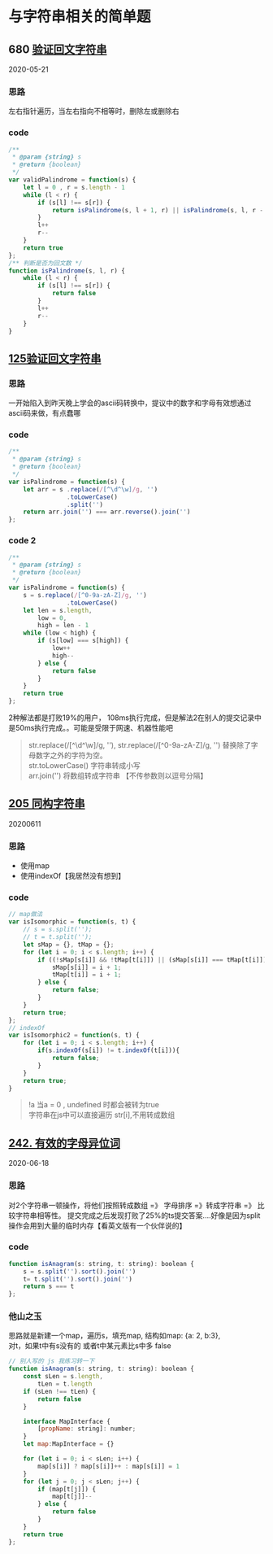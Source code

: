 # 与字符串相关的简单题
## 680 [验证回文字符串](https://leetcode-cn.com/problems/valid-palindrome-ii/)
2020-05-21
### 思路
左右指针遍历，当左右指向不相等时，删除左或删除右
### code
```js
/**
 * @param {string} s
 * @return {boolean}
 */
var validPalindrome = function(s) {
    let l = 0 , r = s.length - 1
    while (l < r) {
        if (s[l] !== s[r]) {
            return isPalindrome(s, l + 1, r) || isPalindrome(s, l, r - 1)
        }
        l++
        r--
    }
    return true
};
/** 判断是否为回文数 */
function isPalindrome(s, l, r) {
    while (l < r) {
        if (s[l] !== s[r]) {
            return false
        }
        l++
        r--
    }
}

```

## [125验证回文字符串](https://leetcode-cn.com/problems/valid-palindrome/)
### 思路
一开始陷入到昨天晚上学会的ascii码转换中，提议中的数字和字母有效想通过ascii码来做，有点蠢哪
### code
```js
/**
 * @param {string} s
 * @return {boolean}
 */
var isPalindrome = function(s) {
    let arr = s .replace(/[^\d^\w]/g, '')
                .toLowerCase()
                .split('')
    return arr.join('') === arr.reverse().join('')
};
```

### code 2
```js
/**
 * @param {string} s
 * @return {boolean}
 */
var isPalindrome = function(s) {
    s = s.replace(/[^0-9a-zA-Z]/g, '')
                .toLowerCase()
    let len = s.length,
        low = 0,
        high = len - 1
    while (low < high) {
        if (s[low] === s[high]) {
            low++
            high--
        } else {
            return false
        }
    }
    return true
};
```
2种解法都是打败19%的用户， 108ms执行完成，但是解法2在别人的提交记录中是50ms执行完成。。可能是受限于网速、机器性能吧
> str.replace(/[^\d^\w]/g, ''), str.replace(/[^0-9a-zA-Z]/g, '') 替换除了字母数字之外的字符为空。  
str.toLowerCase() 字符串转成小写  
arr.join('') 将数组转成字符串 【不传参数则以逗号分隔】 

## [205 同构字符串](https://leetcode-cn.com/problems/isomorphic-strings/)
20200611
### 思路
* 使用map
* 使用indexOf【我居然没有想到】
### code
```js
// map做法
var isIsomorphic = function(s, t) {
    // s = s.split('');
    // t = t.split('');
    let sMap = {}, tMap = {};
    for (let i = 0; i < s.length; i++) {
        if ((!sMap[s[i]] && !tMap[t[i]]) || (sMap[s[i]] === tMap[t[i]])) {
            sMap[s[i]] = i + 1;
            tMap[t[i]] = i + 1;
        } else {
            return false;
        }
    }
    return true;
};
// indexOf
var isIsomorphic2 = function(s, t) {
    for (let i = 0; i < s.length; i++) {
        if(s.indexOf(s[i]) != t.indexOf(t[i])){
            return false;
        }
    }
    return true;
}
```
> !a  当a = 0 , undefined 时都会被转为true  
字符串在js中可以直接遍历 str[i],不用转成数组

## [242. 有效的字母异位词](https://leetcode-cn.com/problems/valid-anagram/)
2020-06-18
### 思路
对2个字符串一顿操作，将他们按照转成数组 =》 字母排序 =》转成字符串 =》 比较字符串相等性。
提交完成之后发现打败了25%的ts提交答案....好像是因为split操作会用到大量的临时内存【看英文版有一个伙伴说的】
### code
```js
function isAnagram(s: string, t: string): boolean {
    s = s.split('').sort().join('')
    t= t.split('').sort().join('')
    return s === t
};
```
### 他山之玉
思路就是新建一个map，遍历s，填充map, 结构如map: {a: 2, b:3},  
对t，如果t中有s没有的 或者t中某元素比s中多 false
```js
// 别人写的 js 我练习转一下
function isAnagram(s: string, t: string): boolean {
    const sLen = s.length,
        tLen = t.length
    if (sLen !== tLen) {
        return false
    }

    interface MapInterface {
        [propName: string]: number;
    }
    let map:MapInterface = {}

    for (let i = 0; i < sLen; i++) {
        map[s[i]] ? map[s[i]]++ : map[s[i]] = 1
    }
    for (let j = 0; j < sLen; j++) {
        if (map[t[j]]) {
            map[t[j]]--
        } else {
            return false
        }
    }
    return true
};
```